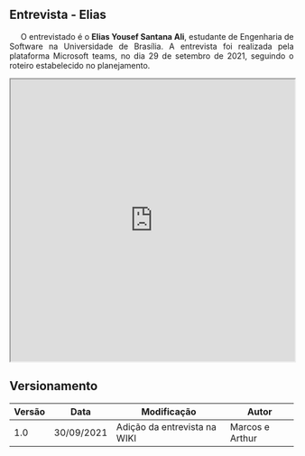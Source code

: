 ## Entrevista - Elias

<p style="text-indent: 20px; text-align: justify">
O entrevistado é o <b>Elias Yousef Santana Ali</b>, estudante de Engenharia de Software na Universidade de Brasília. A entrevista foi realizada pela plataforma Microsoft teams, no dia 29 de setembro de 2021, seguindo o roteiro estabelecido no planejamento.
</p>

<iframe width="100%" height="500px" src="https://www.youtube.com/embed/vgjno7fsBXU" allowfullscreen></iframe>


## Versionamento

| Versão | Data | Modificação | Autor |
|--|--|--|--|
| 1.0 | 30/09/2021 | Adição da entrevista na WIKI | Marcos e Arthur |